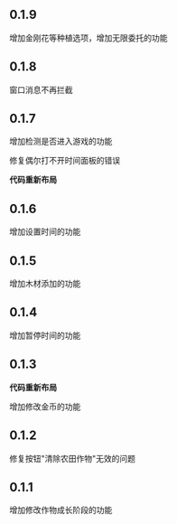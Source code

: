 ## 0.1.9

增加金刚花等种植选项，增加无限委托的功能

## 0.1.8

窗口消息不再拦截

## 0.1.7

增加检测是否进入游戏的功能

修复偶尔打不开时间面板的错误

**代码重新布局**

## 0.1.6

增加设置时间的功能

## 0.1.5

增加木材添加的功能

## 0.1.4

增加暂停时间的功能

## 0.1.3

**代码重新布局**

增加修改金币的功能

## 0.1.2

修复按钮"清除农田作物"无效的问题

## 0.1.1

增加修改作物成长阶段的功能
